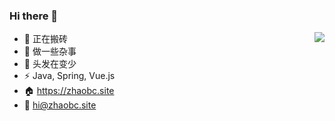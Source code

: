 ### Hi there 👋

<img src="https://github-readme-stats-fuckdoctors.vercel.app/api?username=FuckDoctors&count_private=true&include_all_commits=true&show_icons=true&hide_border=true" align="right">

 - 🔭 正在搬砖
 - 👯 做一些杂事
 - 🤔 头发在变少
 - ⚡ Java, Spring, Vue.js
 - 🏠 <https://zhaobc.site>
 - 📧 <hi@zhaobc.site>

<!--
[![ZhaoBin's GitHub stats](https://github-readme-stats-fuckdoctors.vercel.app/api?username=FuckDoctors&count_private=true&include_all_commits=true)](https://github.com/FuckDoctors/FuckDoctors)
-->

<!-- 
<table style="border: none;">
  <tbody>
    <tr style="border: none;">
      <td style="border: none;">
        <ul>
          <li>🔭 正在搬砖</li>
          <li>👯 做一些杂事</li>
          <li>🤔 头发在变少</li>
          <li>⚡ 了解Java, Spring, JavaScript, Vue.js</li>
        </ul>
      </td>
      <td>
        <img src="https://github-readme-stats-fuckdoctors.vercel.app/api?username=FuckDoctors&count_private=true" alt="Github stats"/>
      </td>
    </tr>
  </tbody>
</table>
-->

<!--
**FuckDoctors/FuckDoctors** is a ✨ _special_ ✨ repository because its `README.md` (this file) appears on your GitHub profile.

Here are some ideas to get you started:

- 🔭 I’m currently working on ...
- 🌱 I’m currently learning ...
- 👯 I’m looking to collaborate on ...
- 🤔 I’m looking for help with ...
- 💬 Ask me about ...
- 📫 How to reach me: ...
- 😄 Pronouns: ...
- ⚡ Fun fact: ...
-->
